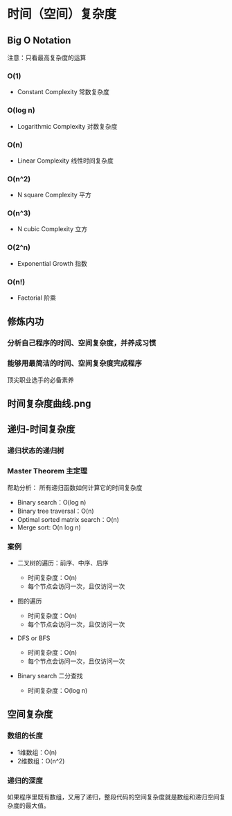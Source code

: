 # 时间（空间）复杂度

## Big O Notation

注意：只看最高复杂度的运算

### O(1)

- Constant Complexity 常数复杂度

### O(log n)

- Logarithmic Complexity 对数复杂度

### O(n)

- Linear Complexity 线性时间复杂度

### O(n^2)

- N square Complexity 平方

### O(n^3)

- N cubic Complexity 立方

### O(2^n)

- Exponential Growth 指数

### O(n!)

- Factorial 阶乘

## 修炼内功

### 分析自己程序的时间、空间复杂度，并养成习惯

### 能够用最简洁的时间、空间复杂度完成程序

顶尖职业选手的必备素养

## 时间复杂度曲线.png

## 递归-时间复杂度

### 递归状态的递归树

### Master Theorem 主定理

帮助分析：
所有递归函数如何计算它的时间复杂度

- Binary search：O(log n)
- Binary tree traversal：O(n)
- Optimal sorted matrix search：O(n)
- Merge sort: O(n log n)

### 案例

- 二叉树的遍历：前序、中序、后序

	- 时间复杂度：O(n)
	- 每个节点会访问一次，且仅访问一次

- 图的遍历

	- 时间复杂度：O(n)
	- 每个节点会访问一次，且仅访问一次

- DFS or BFS

	- 时间复杂度：O(n)
	- 每个节点会访问一次，且仅访问一次

- Binary search 二分查找

	- 时间复杂度：O(log n)

## 空间复杂度

### 数组的长度

- 1维数组：O(n)
- 2维数组：O(n^2)

### 递归的深度

如果程序里既有数组，又用了递归，整段代码的空间复杂度就是数组和递归空间复杂度的最大值。

